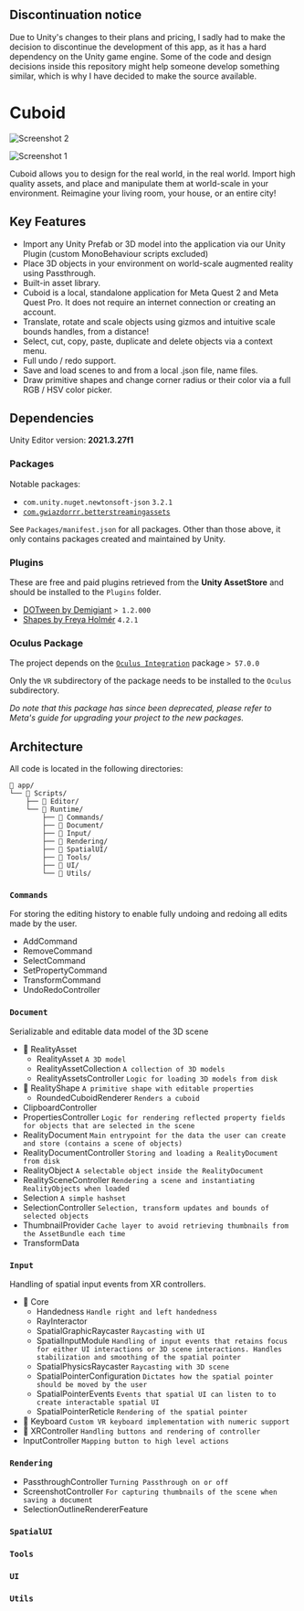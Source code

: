 ## Discontinuation notice

Due to Unity's changes to their plans and pricing, I sadly had to make the decision to discontinue the development of this app, as it has a hard dependency on the Unity game engine. 
Some of the code and design decisions inside this repository might help someone develop something similar, which is why I have decided to make the source available. 

# Cuboid

![Screenshot 2](https://github.com/user-attachments/assets/897dc105-f319-4de7-a672-b6be4fac494c)

![Screenshot 1](https://github.com/user-attachments/assets/d39d3117-c2c5-4e40-8374-f561e879813b)

Cuboid allows you to design for the real world, in the real world. Import high quality assets, and place and manipulate them at world-scale in your environment. Reimagine your living room, your house, or an entire city! 

## Key Features

- Import any Unity Prefab or 3D model into the application via our Unity Plugin (custom MonoBehaviour scripts excluded)
- Place 3D objects in your environment on world-scale augmented reality using Passthrough.
- Built-in asset library.
- Cuboid is a local, standalone application for Meta Quest 2 and Meta Quest Pro. It does not require an internet connection or creating an account.
- Translate, rotate and scale objects using gizmos and intuitive scale bounds handles, from a distance!
- Select, cut, copy, paste, duplicate and delete objects via a context menu.
- Full undo / redo support.
- Save and load scenes to and from a local .json file, name files.
- Draw primitive shapes and change corner radius or their color via a full RGB / HSV color picker.

## Dependencies

Unity Editor version: **2021.3.27f1**

### Packages

Notable packages:
- `com.unity.nuget.newtonsoft-json` `3.2.1`
- [`com.gwiazdorrr.betterstreamingassets`](https://github.com/gwiazdorrr/BetterStreamingAssets.git)

See `Packages/manifest.json` for all packages. Other than those above, it only contains packages created and maintained by Unity. 

### Plugins

These are free and paid plugins retrieved from the **Unity AssetStore** and should be installed to the `Plugins` folder. 

- [DOTween by Demigiant](https://dotween.demigiant.com/download.php) `> 1.2.000`
- [Shapes by Freya Holmér](https://acegikmo.com/shapes/) `4.2.1`

### Oculus Package

The project depends on the [`Oculus Integration`](https://assetstore.unity.com/packages/tools/integration/oculus-integration-deprecated-82022) package `> 57.0.0`

Only the `VR` subdirectory of the package needs to be installed to the `Oculus` subdirectory. 

*Do note that this package has since been deprecated, please refer to Meta's guide for upgrading your project to the new packages.*

## Architecture

All code is located in the following directories:

```
📁 app/
└── 📁 Scripts/
    ├── 📁 Editor/
    └── 📁 Runtime/
        ├── 📁 Commands/
        ├── 📁 Document/
        ├── 📁 Input/
        ├── 📁 Rendering/
        ├── 📁 SpatialUI/
        ├── 📁 Tools/
        ├── 📁 UI/
        └── 📁 Utils/
```

### `Commands`
For storing the editing history to enable fully undoing and redoing all edits made by the user.

- AddCommand
- RemoveCommand
- SelectCommand
- SetPropertyCommand
- TransformCommand
- UndoRedoController

### `Document`
Serializable and editable data model of the 3D scene

- 📁 RealityAsset
    - RealityAsset `A 3D model`
    - RealityAssetCollection `A collection of 3D models`
    - RealityAssetsController `Logic for loading 3D models from disk`
- 📁 RealityShape `A primitive shape with editable properties`
    - RoundedCuboidRenderer `Renders a cuboid`
- ClipboardController
- PropertiesController `Logic for rendering reflected property fields for objects that are selected in the scene`
- RealityDocument `Main entrypoint for the data the user can create and store (contains a scene of objects)`
- RealityDocumentController `Storing and loading a RealityDocument from disk`
- RealityObject `A selectable object inside the RealityDocument`
- RealitySceneController `Rendering a scene and instantiating RealityObjects when loaded`
- Selection `A simple hashset`
- SelectionController `Selection, transform updates and bounds of selected objects`
- ThumbnailProvider `Cache layer to avoid retrieving thumbnails from the AssetBundle each time`
- TransformData

### `Input`
Handling of spatial input events from XR controllers. 

- 📁 Core
    - Handedness `Handle right and left handedness`
    - RayInteractor
    - SpatialGraphicRaycaster `Raycasting with UI`
    - SpatialInputModule `Handling of input events that retains focus for either UI interactions or 3D scene interactions. Handles stabilization and smoothing of the spatial pointer`
    - SpatialPhysicsRaycaster `Raycasting with 3D scene`
    - SpatialPointerConfiguration `Dictates how the spatial pointer should be moved by the user`
    - SpatialPointerEvents `Events that spatial UI can listen to to create interactable spatial UI`
    - SpatialPointerReticle `Rendering of the spatial pointer`
- 📁 Keyboard `Custom VR keyboard implementation with numeric support`
- 📁 XRController `Handling buttons and rendering of controller`
- InputController `Mapping button to high level actions`

### `Rendering`
- PassthroughController `Turning Passthrough on or off`
- ScreenshotController `For capturing thumbnails of the scene when saving a document`
- SelectionOutlineRendererFeature

### `SpatialUI`

### `Tools`

### `UI`

### `Utils`